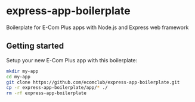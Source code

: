 # express-app-boilerplate

Boilerplate for E-Com Plus apps with Node.js and Express web framework

## Getting started

Setup your new E-Com Plus app with this boilerplate:

```bash
mkdir my-app
cd my-app
git clone https://github.com/ecomclub/express-app-boilerplate.git
cp -r express-app-boilerplate/app/* ./
rm -rf express-app-boilerplate
```

